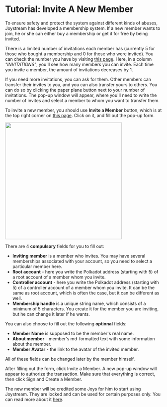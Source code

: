 # Tutorial: Invite A New Member

To ensure safety and protect the system against different kinds of abuses, Joystream has developed a membership system. If a new member wants to join, he or she can either buy a membership or get it for free by being invited.

There is a limited number of invitations each member has (currently 5 for those who bought a membership and 0 for those who were invited). You can check the number you have by visiting [this page](https://dao.joystream.org/#/profile/memberships). Here, in a column *"INVITATIONS"*, you'll see how many members you can invite. Each time you invite a member, the amount of invitations decreases by 1. 

If you need more invitations, you can ask for them. Other members can transfer their invites to you, and you can also transfer yours to others. You can do so by clicking the paper plane button next to your number of invitations. The pop-up window will appear, where you'll need to write the number of invites and select a member to whom you want to transfer them. 

To invite a new member, you should use **Invite a Member** button, which is at the top right corner on [this page](https://dao.joystream.org/#/profile/memberships). Click on it, and fill out the pop-up form. 
 
<img src="https://raw.githubusercontent.com/katerina510/handbook/master/.gitbook/assets/invite_member_1.png" width="375">

There are 4 **compulsory** fields for you to fill out:

- **Inviting member** is a member who invites. You may have several memberships associated with your account, so you need to select a particular member here. 
- **Root account** - here you write the Polkadot address (starting with 5) of a root account of a member whom you invite.
- **Controller account** - here you write the Polkadot address (starting with 5) of a controller account of a member whom you invite. It can be the same as root account, which is often the case, but it can be different as well.
- **Membership handle** is a unique string name, which consists of a minimum of 5 characters. You create it for the member you are inviting, but he can change it later if he wants.

You can also choose to fill out the following **optional** fields:

- **Member Name** is supposed to be the member's real name. 
- **About member** - member's md-formatted text with some information about the member. 
- **Member Avatar** - the link to the avatar of the invited member. 

All of these fields can be changed later by the member himself.

After filling out the form, click Invite a Member. A new pop-up window will appear to authorize the transaction. Make sure that everything is correct, then click Sign and Create a Member. 

The new member will be credited some Joys for him to start using Joystream. They are locked and can be used for certain purposes only. You can read more about it [here](https://joystream.gitbook.io/testnet-workspace/system/accounts-and-staking#the-invitation-lock-exception).
